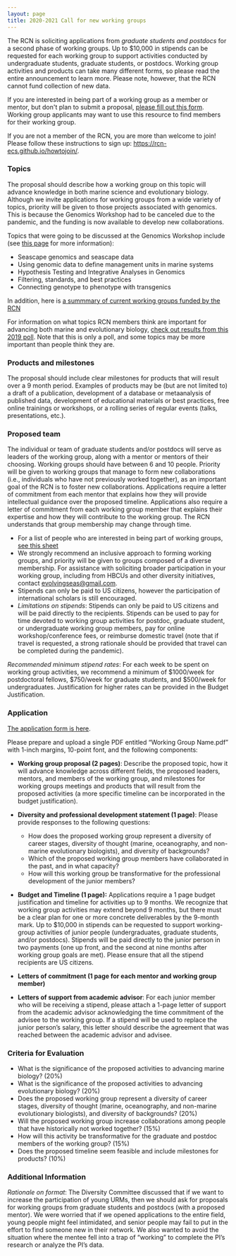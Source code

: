 ```yaml
---
layout: page
title: 2020-2021 Call for new working groups
---
```


The RCN is soliciting applications from *graduate students and postdocs* for a second phase of working groups. 
Up to $10,000 in stipends can be requested for each working group to support activities conducted by undergraduate students, graduate students, or postdocs.
Working group activities and products can take many different forms, so please read the entire announcement to learn more. Please note, however, that the RCN 
cannot fund collection of new data. 

If you are interested in being part of a working group as a member or mentor, but don't plan to submit a proposal, [please fill out this form](https://docs.google.com/forms/d/1AyKbQgVJAbqkaYBHGT61PO-VEbi7fKJ8pk7kDfgAQVQ/edit#responses). Working group applicants may want to use this resource to find members for their working group. 

If you are not a member of the RCN, you are more than welcome to join! Please follow these instructions to sign up: https://rcn-ecs.github.io/howtojoin/.

### Topics
The proposal should describe how a working group on this topic will advance knowledge in both marine science and evolutionary biology. 
Although we invite applications for working groups from a wide variety of topics, priority will be given to those projects associated with genomics. 
This is because the Genomics Workshop had to be canceled due to the pandemic, and the funding is now available to develop new collaborations. 

Topics that were going to be discussed at the Genomics Workshop include (see [this page](https://github.com/RCN-ECS/GenomicsWorkshop/blob/master/README.md)
for more information):
* Seascape genomics and seascape data
* Using genomic data to define management units in marine systems
* Hypothesis Testing and Integrative Analyses in Genomics
* Filtering, standards, and best practices
* Connecting genotype to phenotype with transgenics 

In addition, here is [a summmary of current working groups funded by the RCN](https://rcn-ecs.github.io/WorkingGroups/)

For information on what topics RCN members think are important for advancing both marine and evolutionary biology, 
[check out results from this 2019 poll](https://github.com/RCN-ECS/CnGV/blob/master/notebook/20191205_MA_PollResults.md). Note that this is only a poll, and some topics may be more important than people think they are.

### Products and milestones 
The proposal should include clear milestones for products that will result over a 9 month period. Examples of products may be (but are not limited to) a draft of a publication, development of a database or metaanalysis of published data, development of educational materials or best practices, free online trainings or workshops, or a rolling series of regular events (talks, presentations, etc.). 

### Proposed team

The individual or team of graduate students and/or postdocs will serve as leaders of the working group, along with a mentor or mentors of their choosing. Working groups should have between 6 and 10 people. Priority will be given to working groups that manage to form new collaborations (i.e., individuals who have not previously worked together), as an important goal of the RCN is to foster new collaborations. Applications require a letter of commitment from each mentor that explains how they will provide intellectual guidance over the proposed timeline. Applications also require a letter of commitment from each working group member that explains their expertise and how they will contribute to the working group. The RCN understands that group membership may change through time.

* For a list of people who are interested in being part of working groups, [see this sheet](https://docs.google.com/spreadsheets/d/10bqnj1VXwHSE00geCn2_jatEOX5i3tUTN4ljO6Sc-Lg/edit#gid=1853700016)
* We strongly recommend an inclusive approach to forming working groups, and priority will be given to groups composed of a diverse membership. For assistance with soliciting broader participation in your working group, including from HBCUs and other diversity initiatives, contact evolvingseas@gmail.com.
* Stipends can only be paid to US citizens, however the participation of international scholars is still encouraged. 
* _Limitations on stipends_: Stipends can only be paid to US citizens and will be paid directly to the recipients. Stipends can be used to pay for time devoted to working group activities for postdoc, graduate student, or undergraduate working group members, pay for online workshop/conference fees, or reimburse domestic travel (note that if travel is requested, a strong rationale should be provided that travel can be completed during the pandemic). 

*_Recommended minimum stipend rates_*: For each week to be spent on working group activities, we recommend a minimum of $1000/week for postdoctoral fellows, $750/week for graduate students, and $500/week for undergraduates. Justification for higher rates can be provided in the Budget Justification.

### Application

[The application form is here]().

Please prepare and upload a single PDF entitled “Working Group Name.pdf” with 1-inch margins, 10-point font, and the following components:

* **Working group proposal (2 pages)**: Describe the proposed topic, how it will advance knowledge across different fields, the proposed leaders, mentors, and members of the working group, and milestones for working groups meetings and products that will result from the proposed activities (a more specific timeline can be incorporated in the budget justification). 

* **Diversity and professional development statement (1 page)**: Please provide responses to the following questions:
  * How does the proposed working group represent a diversity of career stages, diversity of thought (marine, oceanography, and non-marine evolutionary biologists), and diversity of backgrounds?
  * Which of the proposed working group members have collaborated in the past, and in what capacity?
  * How will this working group be transformative for the professional development of the junior members?

* **Budget and Timeline (1 page):**  Applications require a 1 page budget justification and timeline for activities up to 9 months. We recognize that working group activities may extend beyond 9 months, but there must be a clear plan for one or more concrete deliverables by the 9-month mark. Up to $10,000 in stipends can be requested to support working-group activities of junior people (undergraduates, graduate students, and/or postdocs). Stipends will be paid directly to the junior person in two payments (one up front, and the second at nine months after working group goals are met). Please ensure that all the stipend recipients are US citizens.

* **Letters of commitment (1 page for each mentor and working group member)**

* **Letters of support from academic advisor**: For each junior member who will be receiving a stipend, please attach a 1-page letter of support from the academic advisor acknowledging the time commitment of the advisee to the working group. If a stipend will be used to replace the junior person’s salary, this letter should describe the agreement that was reached between the academic advisor and advisee.

### Criteria for Evaluation
* What is the significance of the proposed activities to advancing marine biology? (20%)
* What is the significance of the proposed activities to advancing evolutionary biology? (20%)
* Does the proposed working group represent a diversity of career stages, diversity of thought (marine, oceanography, and non-marine evolutionary biologists), and diversity of backgrounds? (20%)
* Will the proposed working group increase collaborations among people that have historically not worked together? (15%)
* How will this activity be transformative for the graduate and postdoc members of the working group? (15%)
* Does the proposed timeline seem feasible and include milestones for products? (10%)


### Additional Information
_Rationale on format_: The Diversity Committee discussed that if we want to increase the participation of young URMs, then we should 
ask for proposals for working groups from graduate students and postdocs (with a proposed mentor). We were worried that if we opened applications
to the entire field, young people might feel intimidated, and senior people may fail to put in the effort to find someone new in their network. 
We also wanted to avoid the situation where the mentee fell into a trap of “working” to complete the PI’s research or analyze the PI’s data. 
